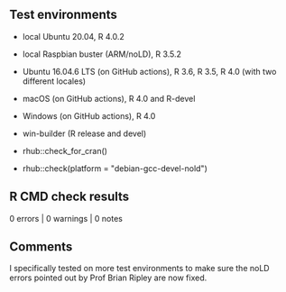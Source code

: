 ## Test environments

* local Ubuntu 20.04, R 4.0.2
* local Raspbian buster (ARM/noLD), R 3.5.2

* Ubuntu 16.04.6 LTS (on GitHub actions), R 3.6, R 3.5,
  R 4.0 (with two different locales)
* macOS (on GitHub actions), R 4.0 and R-devel
* Windows (on GitHub actions), R 4.0

* win-builder (R release and devel)

* rhub::check_for_cran()
* rhub::check(platform = "debian-gcc-devel-nold")

## R CMD check results

0 errors | 0 warnings | 0 notes

## Comments

I specifically tested on more test environments to make sure the noLD errors
pointed out by Prof Brian Ripley are now fixed.
